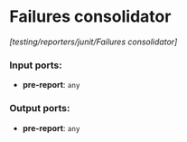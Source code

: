 # Failures consolidator

_[testing/reporters/junit/Failures consolidator]_

### Input ports:

* __pre-report__: ` any `

### Output ports:

* __pre-report__: ` any `

